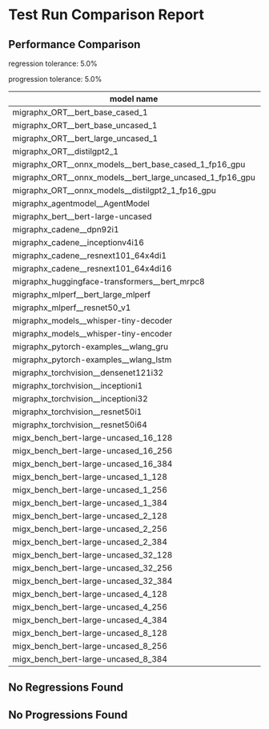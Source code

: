 # Test Run Comparison Report

## Performance Comparison

regression tolerance: 5.0%

progression tolerance: 5.0%

|model name|exit_status|analysis|old_time_ms|new_time_ms|change_ms|percent_change|
|---|---|---|---|---|---|---|
|migraphx_ORT__bert_base_cased_1|PASS|within tol|88.6112|87.9412|-0.67|-0.76%|
|migraphx_ORT__bert_base_uncased_1|PASS|regression|87.4664|1248.4833|1161.0169|1327.39%|
|migraphx_ORT__bert_large_uncased_1|PASS|regression|322.3046|882.4141|560.1094|173.78%|
|migraphx_ORT__distilgpt2_1|PASS|progression|39.4037|30.252|-9.1517|-23.23%|
|migraphx_ORT__onnx_models__bert_base_cased_1_fp16_gpu|Numerics|regression|86.5515|294.9066|208.3551|240.73%|
|migraphx_ORT__onnx_models__bert_large_uncased_1_fp16_gpu|Numerics|within tol|249.6062|250.8608|1.2546|0.5%|
|migraphx_ORT__onnx_models__distilgpt2_1_fp16_gpu|Numerics|regression|39.2554|43.9105|4.6551|11.86%|
|migraphx_agentmodel__AgentModel|Numerics|within tol|1.3374|1.2897|-0.0476|-3.56%|
|migraphx_bert__bert-large-uncased|PASS|progression|580.4913|446.5265|-133.9648|-23.08%|
|migraphx_cadene__dpn92i1|PASS|progression|173.8952|163.897|-9.9983|-5.75%|
|migraphx_cadene__inceptionv4i16|PASS|within tol|5513.9258|5464.5123|-49.4135|-0.9%|
|migraphx_cadene__resnext101_64x4di1|PASS|within tol|319.6659|324.1077|4.4418|1.39%|
|migraphx_cadene__resnext101_64x4di16|PASS|progression|5798.8596|5322.8673|-475.9923|-8.21%|
|migraphx_huggingface-transformers__bert_mrpc8|PASS|within tol|417.7322|401.0515|-16.6807|-3.99%|
|migraphx_mlperf__bert_large_mlperf|Numerics|within tol|427.2686|428.7916|1.523|0.36%|
|migraphx_mlperf__resnet50_v1|PASS|within tol|94.4459|94.5504|0.1045|0.11%|
|migraphx_models__whisper-tiny-decoder|PASS|within tol|31.4527|32.114|0.6613|2.1%|
|migraphx_models__whisper-tiny-encoder|Numerics|within tol|178.7768|179.8284|1.0516|0.59%|
|migraphx_pytorch-examples__wlang_gru|PASS|within tol|78.0813|74.6635|-3.4178|-4.38%|
|migraphx_pytorch-examples__wlang_lstm|PASS|progression|43.6869|39.5025|-4.1844|-9.58%|
|migraphx_torchvision__densenet121i32|PASS|within tol|1522.8363|1490.5346|-32.3017|-2.12%|
|migraphx_torchvision__inceptioni1|PASS|within tol|198.1307|197.3387|-0.792|-0.4%|
|migraphx_torchvision__inceptioni32|PASS|within tol|5809.352|5780.4656|-28.8865|-0.5%|
|migraphx_torchvision__resnet50i1|PASS|regression|83.8772|91.8357|7.9585|9.49%|
|migraphx_torchvision__resnet50i64|PASS|within tol|5414.7628|5392.8805|-21.8823|-0.4%|
|migx_bench_bert-large-uncased_16_128|PASS|progression|2687.226|2485.7443|-201.4817|-7.5%|
|migx_bench_bert-large-uncased_16_256|PASS|within tol|4259.5195|4233.8683|-25.6512|-0.6%|
|migx_bench_bert-large-uncased_16_384|Numerics|within tol|5864.1746|5837.7181|-26.4564|-0.45%|
|migx_bench_bert-large-uncased_1_128|PASS|within tol|156.3707|153.7266|-2.6441|-1.69%|
|migx_bench_bert-large-uncased_1_256|PASS|progression|279.091|263.7978|-15.2932|-5.48%|
|migx_bench_bert-large-uncased_1_384|PASS|progression|426.6694|376.3278|-50.3417|-11.8%|
|migx_bench_bert-large-uncased_2_128|PASS|regression|376.6828|427.9197|51.2369|13.6%|
|migx_bench_bert-large-uncased_2_256|PASS|within tol|651.1804|637.535|-13.6453|-2.1%|
|migx_bench_bert-large-uncased_2_384|PASS|progression|867.2461|817.7521|-49.494|-5.71%|
|migx_bench_bert-large-uncased_32_128|PASS|within tol|4908.6581|5120.9134|212.2553|4.32%|
|migx_bench_bert-large-uncased_32_256|PASS|regression|7913.4306|8318.6475|405.2169|5.12%|
|migx_bench_bert-large-uncased_32_384|Numerics|within tol|11326.8193|11270.8492|-55.9702|-0.49%|
|migx_bench_bert-large-uncased_4_128|PASS|within tol|736.6812|713.1092|-23.572|-3.2%|
|migx_bench_bert-large-uncased_4_256|PASS|progression|1168.58|1094.187|-74.393|-6.37%|
|migx_bench_bert-large-uncased_4_384|PASS|regression|1557.4108|1673.7461|116.3353|7.47%|
|migx_bench_bert-large-uncased_8_128|PASS|within tol|1325.8708|1365.5085|39.6377|2.99%|
|migx_bench_bert-large-uncased_8_256|PASS|progression|4367.6315|2135.6369|-2231.9946|-51.1%|
|migx_bench_bert-large-uncased_8_384|PASS|within tol|3037.9462|3095.2948|57.3486|1.89%|

## No Regressions Found

## No Progressions Found

